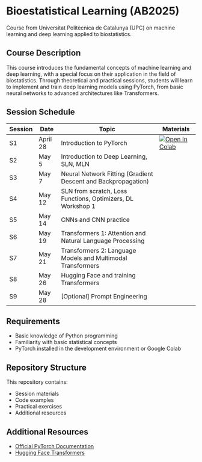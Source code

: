 # Bioestatistical Learning (AB2025)

Course from Universitat Politècnica de Catalunya (UPC) on machine learning and deep learning applied to biostatistics.

## Course Description

This course introduces the fundamental concepts of machine learning and deep learning, with a special focus on their application in the field of biostatistics. Through theoretical and practical sessions, students will learn to implement and train deep learning models using PyTorch, from basic neural networks to advanced architectures like Transformers.

## Session Schedule

| Session | Date | Topic | Materials |
|--------|-------|------|-----------|
| S1 | April 28 | Introduction to PyTorch | [![Open In Colab](https://colab.research.google.com/assets/colab-badge.svg)](https://colab.research.google.com/github/santialferez/AB2025/blob/main/S1/intro_pytorch_AB2025_est.ipynb) |
| S2 | May 5 | Introduction to Deep Learning, SLN, MLN | |
| S3 | May 7 | Neural Network Fitting (Gradient Descent and Backpropagation) | |
| S4 | May 12 | SLN from scratch, Loss Functions, Optimizers, DL Workshop 1 | |
| S5 | May 14 | CNNs and CNN practice | |
| S6 | May 19 | Transformers 1: Attention and Natural Language Processing | |
| S7 | May 21 | Transformers 2: Language Models and Multimodal Transformers | |
| S8 | May 26 | Hugging Face and training Transformers | |
| S9 | May 28 | [Optional] Prompt Engineering | |

## Requirements

- Basic knowledge of Python programming
- Familiarity with basic statistical concepts
- PyTorch installed in the development environment or Google Colab

## Repository Structure

This repository contains:
- Session materials
- Code examples
- Practical exercises
- Additional resources

## Additional Resources

- [Official PyTorch Documentation](https://pytorch.org/docs/stable/index.html)
- [Hugging Face Transformers](https://huggingface.co/docs/transformers/index)